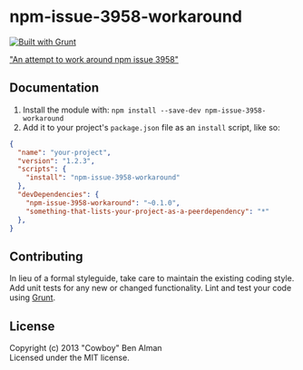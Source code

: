 # npm-issue-3958-workaround
[![Built with Grunt](https://cdn.gruntjs.com/builtwith.png)](http://gruntjs.com/)

["An attempt to work around npm issue 3958"](https://github.com/isaacs/npm/issues/3958)

## Documentation

1. Install the module with: `npm install --save-dev npm-issue-3958-workaround`
1. Add it to your project's `package.json` file as an `install` script, like so:

```json
{
  "name": "your-project",
  "version": "1.2.3",
  "scripts": {
    "install": "npm-issue-3958-workaround"
  },
  "devDependencies": {
    "npm-issue-3958-workaround": "~0.1.0",
    "something-that-lists-your-project-as-a-peerdependency": "*"
  },
}
```

## Contributing
In lieu of a formal styleguide, take care to maintain the existing coding style. Add unit tests for any new or changed functionality. Lint and test your code using [Grunt](http://gruntjs.com/).

## License
Copyright (c) 2013 "Cowboy" Ben Alman  
Licensed under the MIT license.
